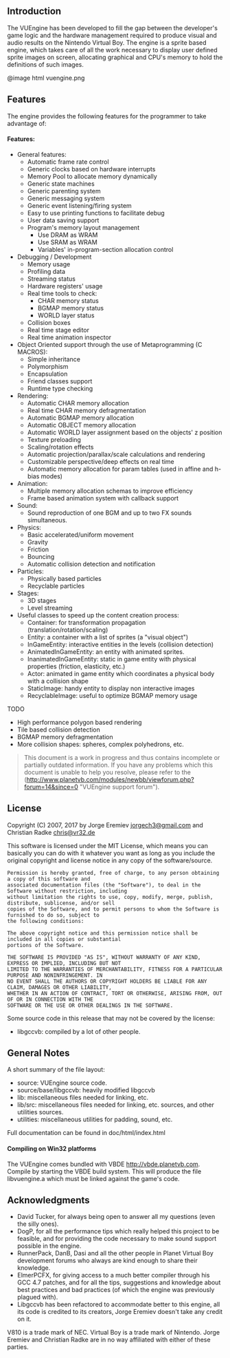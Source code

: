 Introduction
------------

The VUEngine has been developed to fill the gap between the developer's game logic and the hardware management 
required to produce visual and audio results on the Nintendo Virtual Boy. The engine is a sprite based engine, 
which takes care of all the work necessary to display user defined sprite images on screen, allocating graphical 
and CPU's memory to hold the definitions of such images. 

@image html vuengine.png


Features
--------

The engine provides the following features for the programmer to take advantage of:

#### Features:
- General features:
	- Automatic frame rate control
	- Generic clocks based on hardware interrupts
	- Memory Pool to allocate memory dynamically
	- Generic state machines
	- Generic parenting system
	- Generic messaging system
	- Generic event listening/firing system
	- Easy to use printing functions to facilitate debug
	- User data saving support
	- Program's memory layout management
		- Use DRAM as WRAM
		- Use SRAM as WRAM
		- Variables' in-program-section allocation control
- Debugging / Development
	- Memory usage
	- Profiling data
	- Streaming status
	- Hardware registers' usage
	- Real time tools to check:
		- CHAR memory status
		- BGMAP memory status
		- WORLD layer status
	- Collision boxes
	- Real time stage editor
	- Real time animation inspector
- Object Oriented support through the use of Metaprogramming (C MACROS):
	- Simple inheritance
	- Polymorphism
	- Encapsulation
	- Friend classes support
	- Runtime type checking
- Rendering:
	- Automatic CHAR memory allocation
	- Real time CHAR memory defragmentation
	- Automatic BGMAP memory allocation
	- Automatic OBJECT memory allocation
	- Automatic WORLD layer assignment based on the objects' z position
	- Texture preloading
	- Scaling/rotation effects
	- Automatic projection/parallax/scale calculations and rendering
	- Customizable perspective/deep effects on real time
	- Automatic memory allocation for param tables (used in affine and h-bias modes)
- Animation:
	- Multiple memory allocation schemas to improve efficiency
	- Frame based animation system with callback support
- Sound:
	- Sound reproduction of one BGM and up to two FX sounds simultaneous.
- Physics:
	- Basic accelerated/uniform movement
	- Gravity
	- Friction
	- Bouncing
	- Automatic collision detection and notification
- Particles:
	- Physically based particles
	- Recyclable particles
- Stages:
	- 3D stages
	- Level streaming
- Useful classes to speed up the content creation process:
	- Container: for transformation propagation (translation/rotation/scaling)
	- Entity: a container with a list of sprites (a "visual object")
	- InGameEntity: interactive entities in the levels (collision detection)
	- AnimatedInGameEntity: an entity with animated sprites.
	- InanimatedInGameEntity: static in game entity with physical properties (friction, elasticity, etc.)
	- Actor: animated in game entity which coordinates a physical body with a collision shape
	- StaticImage: handy entity to display non interactive images
	- RecyclableImage: useful to optimize BGMAP memory usage

TODO

- High performance polygon based rendering
- Tile based collision detection
- BGMAP memory defragmentation
- More collision shapes: spheres, complex polyhedrons, etc.


> This document is a work in progress and thus contains incomplete or partially outdated information.
> If you have any problems which this document is unable to help you resolve, please refer to the 
> (http://www.planetvb.com/modules/newbb/viewforum.php?forum=14&since=0 "VUEngine support forum").


License
-------

Copyright (C) 2007, 2017 by Jorge Eremiev <jorgech3@gmail.com> and Christian Radke <chris@vr32.de>

This software is licensed under the MIT License, which means you can basically you can do with it whatever 
you want as long as you include the original copyright and license notice in any copy of the software/source. 

	Permission is hereby granted, free of charge, to any person obtaining a copy of this software and
	associated documentation files (the "Software"), to deal in the Software without restriction, including
	without limitation the rights to use, copy, modify, merge, publish, distribute, sublicense, and/or sell
	copies of the Software, and to permit persons to whom the Software is furnished to do so, subject to
	the following conditions:
	
	The above copyright notice and this permission notice shall be included in all copies or substantial
	portions of the Software.
	
	THE SOFTWARE IS PROVIDED "AS IS", WITHOUT WARRANTY OF ANY KIND, EXPRESS OR IMPLIED, INCLUDING BUT NOT
	LIMITED TO THE WARRANTIES OF MERCHANTABILITY, FITNESS FOR A PARTICULAR PURPOSE AND NONINFRINGEMENT. IN
	NO EVENT SHALL THE AUTHORS OR COPYRIGHT HOLDERS BE LIABLE FOR ANY CLAIM, DAMAGES OR OTHER LIABILITY,
	WHETHER IN AN ACTION OF CONTRACT, TORT OR OTHERWISE, ARISING FROM, OUT OF OR IN CONNECTION WITH THE
	SOFTWARE OR THE USE OR OTHER DEALINGS IN THE SOFTWARE.

Some source code in this release that may not be covered by the license:

- libgccvb: compiled by a lot of other people.

General Notes
-------
A short summary of the file layout:
- source: VUEngine source code.
- source/base/libgccvb: heavily modified libgccvb
- lib: miscellaneous files needed for linking, etc.
- lib/src: miscellaneous files needed for linking, etc. sources, and other utilities sources.
- utilities: miscellaneous utilities for padding, sound, etc.

Full documentation can be found in doc/html/index.html

#### Compiling on Win32 platforms
The VUEngine comes bundled with VBDE http://vbde.planetvb.com. Compile by starting the VBDE build system. This will produce the file libvuengine.a which must be linked against the game's code.


Acknowledgments
---------------
- David Tucker, for always being open to answer all my questions (even the silly ones).
- DogP, for all the performance tips which really helped this project to be feasible, and for providing the code necessary to make sound support possible in the engine.
- RunnerPack, DanB, Dasi and all the other people in Planet Virtual Boy development forums who always are kind enough to share their knowledge.
- ElmerPCFX, for giving access to a much better compiler through his GCC 4.7 patches, and for all the tips, suggestions and knowledge about best practices and bad practices (of which the engine was previously plagued with).
- Libgccvb has been refactored to accommodate better to this engine, all its code is credited to its creators, Jorge Eremiev doesn't take any credit on it.

V810 is a trade mark of NEC. Virtual Boy is a trade mark of Nintendo. Jorge Eremiev and Christian Radke are in no way affiliated with either of these parties.

